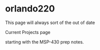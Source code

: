 # orlando220

This page will always sort of the out of date

Current Projects page

  starting with the MSP-430 prep notes.
